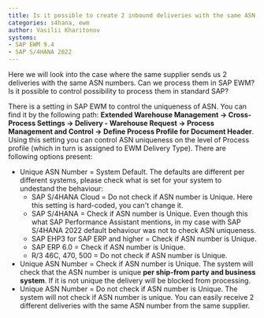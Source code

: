 ```yaml
---
title: Is it possible to create 2 inbound deliveries with the same ASN number in SAP EWM?
categories: s4hana, ewm
author: Vasilii Kharitonov
systems:
- SAP EWM 9.4
- SAP S/4HANA 2022
---
```


Here we will look into the case where the same supplier sends us 2 deliveries
with the same ASN numbers. Can we process them in SAP EWM? Is it possible to
control possibility to process them in standard SAP?

There is a setting in SAP EWM to control the uniqueness of ASN. You can find it
by the following path: __Extended Warehouse Management -> Cross-Process
Settings -> Delivery - Warehouse Request -> Process Management and Control ->
Define Process Profile for Document Header__. Using this setting you can
control ASN uniqueness on the level of Process profile (which in turn is
assigned to EWM Delivery Type). There are following options present:

- Unique ASN Number = System Default. The defaults are different per different
  systems, please check what is set for your system to undestand the behaviour:
    - SAP S/4HANA Cloud = Do not check if ASN number is Unique. Here this
      setting is hard-coded, you can't change it.
    - SAP S/4HANA = Check if ASN number is Unique. Even though this what SAP
      Performance Assistant mentions, in my case with SAP S/4HANA 2022 default
      behaviour was not to check ASN uniqueness.
    - SAP EHP3 for SAP ERP and higher = Check if ASN number is Unique.
    - SAP ERP 6.0 = Check if ASN number is Unique.
    - R/3 46C, 470, 500 = Do not check if ASN number is Unique.
- Unique ASN Number = Check if ASN number is Unique. The system will check that the ASN number is unique **per ship-from party and business system**. If it is not unique the delivery will be blocked from processing.
- Unique ASN Number = Do not check if ASN number is Unique. The system will not
  check if ASN number is unique. You can easily receive 2 different deliveries
  with the same ASN number from the same supplier.

